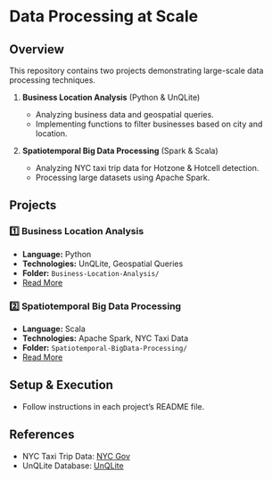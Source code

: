 # Data Processing at Scale

## Overview
This repository contains two projects demonstrating large-scale data processing techniques.

1. **Business Location Analysis** (Python & UnQLite)
   - Analyzing business data and geospatial queries.
   - Implementing functions to filter businesses based on city and location.

2. **Spatiotemporal Big Data Processing** (Spark & Scala)
   - Analyzing NYC taxi trip data for Hotzone & Hotcell detection.
   - Processing large datasets using Apache Spark.

## Projects

### 1️⃣ **Business Location Analysis**
- **Language:** Python
- **Technologies:** UnQLite, Geospatial Queries
- **Folder:** `Business-Location-Analysis/`
- [Read More](./Business-Location-Analysis/README.md)

### 2️⃣ **Spatiotemporal Big Data Processing**
- **Language:** Scala
- **Technologies:** Apache Spark, NYC Taxi Data
- **Folder:** `Spatiotemporal-BigData-Processing/`
- [Read More](./Spatiotemporal-BigData-Processing/README.md)

## Setup & Execution
- Follow instructions in each project’s README file.

## References
- NYC Taxi Trip Data: [NYC Gov](https://www.nyc.gov/html/tlc/html/about/trip_record_data.shtml)
- UnQLite Database: [UnQLite](https://unqlite.org/)

